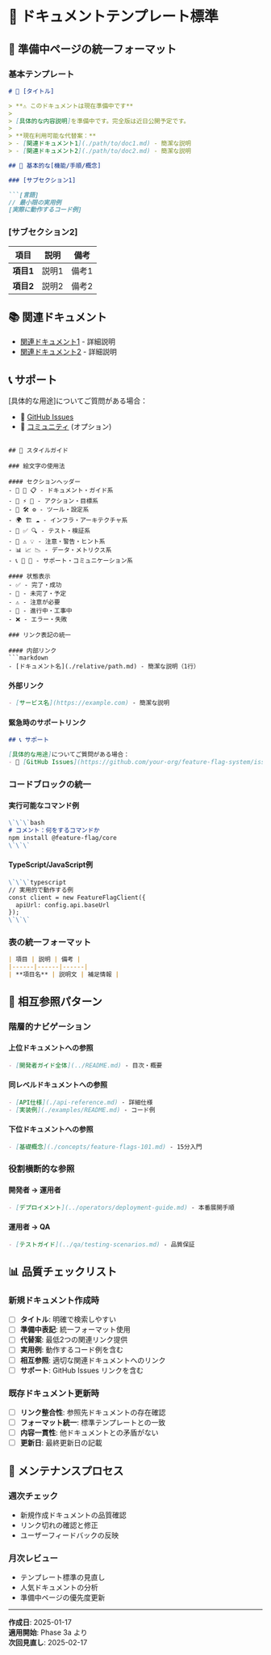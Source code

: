 # 📝 ドキュメントテンプレート標準

## 🎯 準備中ページの統一フォーマット

### 基本テンプレート

```markdown
# 📖 [タイトル]

> **⚠️ このドキュメントは現在準備中です**
> 
> [具体的な内容説明]を準備中です。完全版は近日公開予定です。
> 
> **現在利用可能な代替案：**
> - [関連ドキュメント1](./path/to/doc1.md) - 簡潔な説明
> - [関連ドキュメント2](./path/to/doc2.md) - 簡潔な説明

## 🎯 基本的な[機能/手順/概念]

### [サブセクション1]

```[言語]
// 最小限の実用例
[実際に動作するコード例]
```

### [サブセクション2]

| 項目 | 説明 | 備考 |
|------|------|------|
| **項目1** | 説明1 | 備考1 |
| **項目2** | 説明2 | 備考2 |

## 📚 関連ドキュメント

- [関連ドキュメント1](./path/to/doc1.md) - 詳細説明
- [関連ドキュメント2](./path/to/doc2.md) - 詳細説明

## 📞 サポート

[具体的な用途]についてご質問がある場合：
- 📧 [GitHub Issues](https://github.com/your-org/feature-flag-system/issues)
- 💬 [コミュニティ](https://discord.gg/developers) (オプション)
```

## 🎨 スタイルガイド

### 絵文字の使用法

#### セクションヘッダー
- 📖 📝 📋 - ドキュメント・ガイド系
- 🚀 ⚡ 🎯 - アクション・目標系
- 🔧 🛠️ ⚙️ - ツール・設定系
- 🌍 🏗️ ☁️ - インフラ・アーキテクチャ系
- 🧪 ✅ 🔍 - テスト・検証系
- 🚨 ⚠️ 💡 - 注意・警告・ヒント系
- 📊 📈 📉 - データ・メトリクス系
- 📞 📧 💬 - サポート・コミュニケーション系

#### 状態表示
- ✅ - 完了・成功
- 🔲 - 未完了・予定
- ⚠️ - 注意が必要
- 🚧 - 進行中・工事中
- ❌ - エラー・失敗

### リンク表記の統一

#### 内部リンク
```markdown
- [ドキュメント名](./relative/path.md) - 簡潔な説明（1行）
```

#### 外部リンク
```markdown
- [サービス名](https://example.com) - 簡潔な説明
```

#### 緊急時のサポートリンク
```markdown
## 📞 サポート

[具体的な用途]についてご質問がある場合：
- 📧 [GitHub Issues](https://github.com/your-org/feature-flag-system/issues)
```

### コードブロックの統一

#### 実行可能なコマンド例
```markdown
\`\`\`bash
# コメント：何をするコマンドか
npm install @feature-flag/core
\`\`\`
```

#### TypeScript/JavaScript例
```markdown
\`\`\`typescript
// 実用的で動作する例
const client = new FeatureFlagClient({
  apiUrl: config.api.baseUrl
});
\`\`\`
```

### 表の統一フォーマット

```markdown
| 項目 | 説明 | 備考 |
|------|------|------|
| **項目名** | 説明文 | 補足情報 |
```

## 🔗 相互参照パターン

### 階層的ナビゲーション

#### 上位ドキュメントへの参照
```markdown
- [開発者ガイド全体](../README.md) - 目次・概要
```

#### 同レベルドキュメントへの参照
```markdown
- [API仕様](./api-reference.md) - 詳細仕様
- [実装例](./examples/README.md) - コード例
```

#### 下位ドキュメントへの参照
```markdown
- [基礎概念](./concepts/feature-flags-101.md) - 15分入門
```

### 役割横断的な参照

#### 開発者 → 運用者
```markdown
- [デプロイメント](../operators/deployment-guide.md) - 本番展開手順
```

#### 運用者 → QA
```markdown
- [テストガイド](../qa/testing-scenarios.md) - 品質保証
```

## 📊 品質チェックリスト

### 新規ドキュメント作成時

- [ ] **タイトル**: 明確で検索しやすい
- [ ] **準備中表記**: 統一フォーマット使用
- [ ] **代替案**: 最低2つの関連リンク提供
- [ ] **実用例**: 動作するコード例を含む
- [ ] **相互参照**: 適切な関連ドキュメントへのリンク
- [ ] **サポート**: GitHub Issues リンクを含む

### 既存ドキュメント更新時

- [ ] **リンク整合性**: 参照先ドキュメントの存在確認
- [ ] **フォーマット統一**: 標準テンプレートとの一致
- [ ] **内容一貫性**: 他ドキュメントとの矛盾がない
- [ ] **更新日**: 最終更新日の記載

## 🔄 メンテナンスプロセス

### 週次チェック
- 新規作成ドキュメントの品質確認
- リンク切れの確認と修正
- ユーザーフィードバックの反映

### 月次レビュー
- テンプレート標準の見直し
- 人気ドキュメントの分析
- 準備中ページの優先度更新

---

**作成日**: 2025-01-17  
**適用開始**: Phase 3a より  
**次回見直し**: 2025-02-17